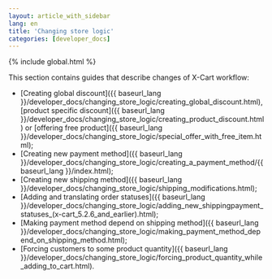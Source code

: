 ```yaml
---
layout: article_with_sidebar
lang: en
title: 'Changing store logic'
categories: [developer_docs]
---
```


{% include global.html %}

This section contains guides that describe changes of X-Cart workflow:

*   [Creating global discount]({{ baseurl_lang }}/developer_docs/changing_store_logic/creating_global_discount.html), [product specific discount]({{ baseurl_lang }}/developer_docs/changing_store_logic/creating_product_discount.html) or [offering free product]({{ baseurl_lang }}/developer_docs/changing_store_logic/special_offer_with_free_item.html);
*   [Creating new payment method]({{ baseurl_lang }}/developer_docs/changing_store_logic/creating_a_payment_method/{{ baseurl_lang }}/index.html);
*   [Creating new shipping method]({{ baseurl_lang }}/developer_docs/changing_store_logic/shipping_modifications.html);
*   [Adding and translating order statuses]({{ baseurl_lang }}/developer_docs/changing_store_logic/adding_new_shippingpayment_statuses_(x-cart_5.2.6_and_earlier).html);
*   [Making payment method depend on shipping method]({{ baseurl_lang }}/developer_docs/changing_store_logic/making_payment_method_depend_on_shipping_method.html);
*   [Forcing customers to some product quantity]({{ baseurl_lang }}/developer_docs/changing_store_logic/forcing_product_quantity_while_adding_to_cart.html).